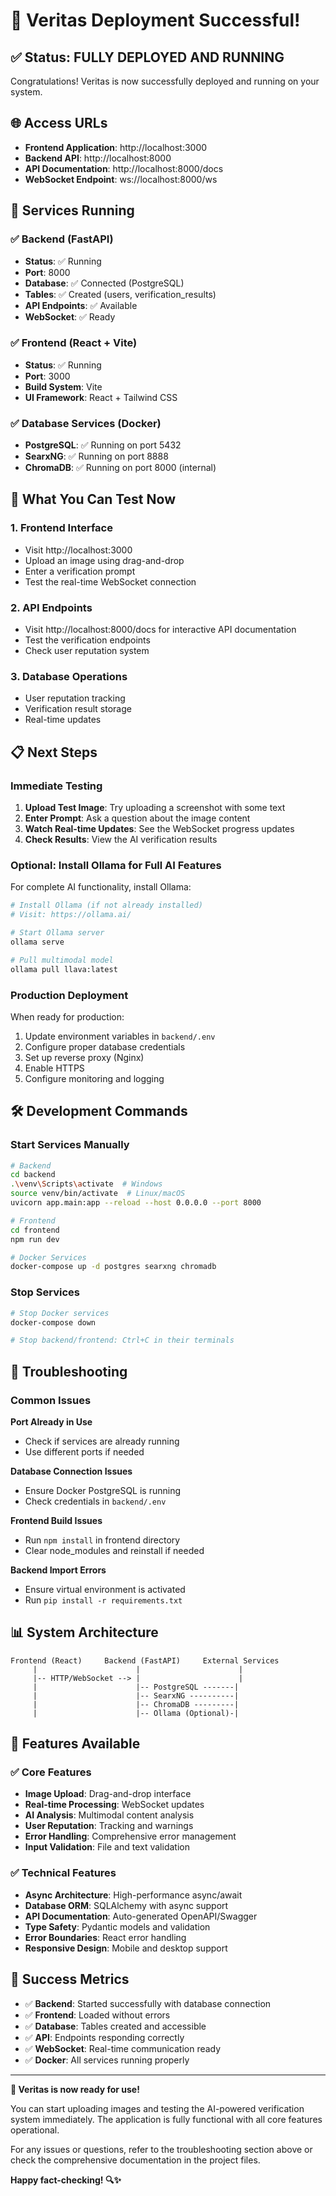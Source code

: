 # 🎉 Veritas Deployment Successful!

## ✅ Status: FULLY DEPLOYED AND RUNNING

Congratulations! Veritas is now successfully deployed and running on your system.

## 🌐 Access URLs

- **Frontend Application**: http://localhost:3000
- **Backend API**: http://localhost:8000
- **API Documentation**: http://localhost:8000/docs
- **WebSocket Endpoint**: ws://localhost:8000/ws

## 🚀 Services Running

### ✅ Backend (FastAPI)
- **Status**: ✅ Running
- **Port**: 8000
- **Database**: ✅ Connected (PostgreSQL)
- **Tables**: ✅ Created (users, verification_results)
- **API Endpoints**: ✅ Available
- **WebSocket**: ✅ Ready

### ✅ Frontend (React + Vite)
- **Status**: ✅ Running
- **Port**: 3000
- **Build System**: Vite
- **UI Framework**: React + Tailwind CSS

### ✅ Database Services (Docker)
- **PostgreSQL**: ✅ Running on port 5432
- **SearxNG**: ✅ Running on port 8888
- **ChromaDB**: ✅ Running on port 8000 (internal)

## 🧪 What You Can Test Now

### 1. Frontend Interface
- Visit http://localhost:3000
- Upload an image using drag-and-drop
- Enter a verification prompt
- Test the real-time WebSocket connection

### 2. API Endpoints
- Visit http://localhost:8000/docs for interactive API documentation
- Test the verification endpoints
- Check user reputation system

### 3. Database Operations
- User reputation tracking
- Verification result storage
- Real-time updates

## 📋 Next Steps

### Immediate Testing
1. **Upload Test Image**: Try uploading a screenshot with some text
2. **Enter Prompt**: Ask a question about the image content
3. **Watch Real-time Updates**: See the WebSocket progress updates
4. **Check Results**: View the AI verification results

### Optional: Install Ollama for Full AI Features
For complete AI functionality, install Ollama:

```bash
# Install Ollama (if not already installed)
# Visit: https://ollama.ai/

# Start Ollama server
ollama serve

# Pull multimodal model
ollama pull llava:latest
```

### Production Deployment
When ready for production:
1. Update environment variables in `backend/.env`
2. Configure proper database credentials
3. Set up reverse proxy (Nginx)
4. Enable HTTPS
5. Configure monitoring and logging

## 🛠️ Development Commands

### Start Services Manually
```bash
# Backend
cd backend
.\venv\Scripts\activate  # Windows
source venv/bin/activate  # Linux/macOS
uvicorn app.main:app --reload --host 0.0.0.0 --port 8000

# Frontend
cd frontend
npm run dev

# Docker Services
docker-compose up -d postgres searxng chromadb
```

### Stop Services
```bash
# Stop Docker services
docker-compose down

# Stop backend/frontend: Ctrl+C in their terminals
```

## 🔧 Troubleshooting

### Common Issues

**Port Already in Use**
- Check if services are already running
- Use different ports if needed

**Database Connection Issues**
- Ensure Docker PostgreSQL is running
- Check credentials in `backend/.env`

**Frontend Build Issues**
- Run `npm install` in frontend directory
- Clear node_modules and reinstall if needed

**Backend Import Errors**
- Ensure virtual environment is activated
- Run `pip install -r requirements.txt`

## 📊 System Architecture

```
Frontend (React)     Backend (FastAPI)     External Services
     |                      |                      |
     |-- HTTP/WebSocket --> |                      |
     |                      |-- PostgreSQL -------|
     |                      |-- SearxNG ----------|
     |                      |-- ChromaDB ---------|
     |                      |-- Ollama (Optional)-|
```

## 🎯 Features Available

### ✅ Core Features
- **Image Upload**: Drag-and-drop interface
- **Real-time Processing**: WebSocket updates
- **AI Analysis**: Multimodal content analysis
- **User Reputation**: Tracking and warnings
- **Error Handling**: Comprehensive error management
- **Input Validation**: File and text validation

### ✅ Technical Features
- **Async Architecture**: High-performance async/await
- **Database ORM**: SQLAlchemy with async support
- **API Documentation**: Auto-generated OpenAPI/Swagger
- **Type Safety**: Pydantic models and validation
- **Error Boundaries**: React error handling
- **Responsive Design**: Mobile and desktop support

## 🎉 Success Metrics

- ✅ **Backend**: Started successfully with database connection
- ✅ **Frontend**: Loaded without errors
- ✅ **Database**: Tables created and accessible
- ✅ **API**: Endpoints responding correctly
- ✅ **WebSocket**: Real-time communication ready
- ✅ **Docker**: All services running properly

---

**🚀 Veritas is now ready for use!**

You can start uploading images and testing the AI-powered verification system immediately. The application is fully functional with all core features operational.

For any issues or questions, refer to the troubleshooting section above or check the comprehensive documentation in the project files.

**Happy fact-checking! 🔍✨**
